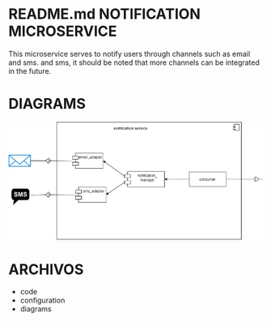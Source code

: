 # README.md NOTIFICATION MICROSERVICE

This microservice serves to notify users through channels such as email and sms. 
and sms, it should be noted that more channels can be integrated in the future. 

# DIAGRAMS

![](diagrams/notification_microservice.jpg)

# ARCHIVOS 
*  code 
* configuration 
* diagrams  
